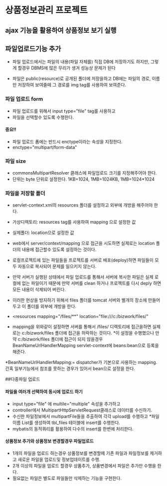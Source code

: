 # 상품정보관리 프로젝트

## ajax 기능을 활용하여 상품정보 보기 실행
## 파일업로드기능 추가
* 파일 업로드에서는 파일의 내용(파일 자체를) 직접 DB에 저장하기도 하지만,
그렇게 할경우 DBMS에 많은 무리가 생겨 성능상 문제가 된다

* 파일은 public(resource)로 공개된 폴더에 저장을하고 DB에는 파일의 경로, 이름만 저장하여
보여줄떼 그 경로를 img tag를 사용하여 보여준다.

### 파일 업로드 form
* 파일 업로드를 위해서 input type="file" tag를 사용하고
* 파일을 선택할수 있도록 수행한다.
#### 중요!!
* 파일 업로드 폼에는 반드시 enctype이라는 속성을 지정한다.
* enctype="multipart/form-data"

### 파일 size
* commonsMultipartResolver 클래스에 파일업로드 크기를 지정해주어야 한다.
* 단위는 byte 단위로 설정한다. 1KB=1024, 1MB=1024KB, 1MB=1024*1024

### 파일을 저장할 폴더
* servlet-context.xml의 resources 폴더를 설정하고 외부에 개방을 해주어야 한다.
* 가상디렉토리: resources tag를 사용하여 mapping 으로 설정한 값
* 실제폴더: location으로 설정한 값
* web에서 server/context/mapping 으로 접근을 시도하면 실제로는 location 폴더의 내용에 접근할수 있도록
  설정하는 것이다.
* 로컬프로젝트에 있는 파일들을 프로젝트를 서버로 배포(deploy)하면 파일들이 모두 자동으로 복사되어 문제를
  일으키지 않는다.
* 만약 서버가 실행된 상태에서 파일 업로드를 통해서 서버에 복사한 파일은 실제 로컬에 없는 파일이기 때문에
  만약 서버를 clean 하거나 프로젝트를 다시 deply 하면 모든 내용이 삭제되어 버린다.
* 이러한 현상을 방지하기 위해서 files 폴더를 tomcat 서버와 별개의 장소에 만들어두고 이 폴더를 외부에 개방을 한다.

* <resources mapping="/files/**" location="file:///c:/bizwork/files/"
* mapping을 위와같이 설정하면 서버를 통해서 /files/ 디렉토리에 접근을하면 실제로는 c:/bizwork/files 폴더에 접근을
 허락하는 것이다.
*이 설정을 수행했으나 만약 c:/bizwork/files 폴더에 접근이 되지 않을경우
 BeanNameUrlHandlerMapping servlet-context에 beans:bean으로 등록을 해준다.
 
 *BeanNameUrlHandlerMapping:= dispatcher가 기본으로 사용하는 mapping.
  간혹 일부기능에서 참조를 못하는 경우가 있어서 bean으로 설정을 한다.
  
##다중파일 업로드
#### 파일을 여러개 선택하여 동시에 업로드 하기
* input type="file" 에 multile="multiple" 속성을 추가하고
* controller에서 MultipartHttpServletRequest클래스로 데이터를 수신하기.
* 수신한 파일정보에서 multipartFile들을 추출하여 각각 upload를 수행하고
*파일이름 List를 생성하여 tbl_files 테이블에 insert를 수행한다.
* mybatis의 동적쿼리를 활용하여 다수의 insert를 한번에 처리한다.

#### 상품정보 추가와 상품정보 변경할경우 파일업로드
* 1개의 파일을 업로드 하는경우 상품정보를 변경할떼 기존 파일과
 파일정보를 제거하고 새로운 파일을 업로드및 정보업데이트를 수행.
* 2개 이상의 파일을 업로드 할경우 상품추가, 상품변경에서 파일은 추가만 수행을 한다.
* 필요없는 파일은 별도로 파일들만 삭제하는 기능을 구현한다.